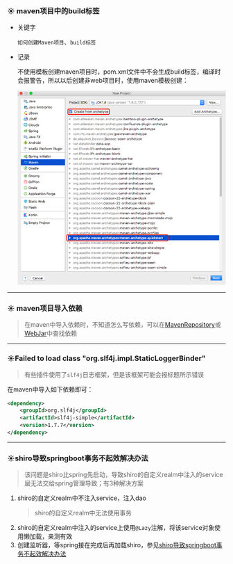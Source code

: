 ### ☀️ maven项目中的build标签

+ 关键字

  `如何创建Maven项目`、`build标签`

+ 记录

  不使用模板创建maven项目时，pom.xml文件中不会生成build标签，编译时会报警告，所以以后创建非web项目时，使用maven模板创建：

  <img src="assets/1.png" width="600px"> 



---

### ☀️ maven项目导入依赖

> 在maven中导入依赖时，不知道怎么写依赖，可以在[MavenRepository](https://mvnrepository.com/)或[WebJar](https://www.webjars.org/)中查找依赖



---

### ☀️Failed to load class "org.slf4j.impl.StaticLoggerBinder"

> 有些插件使用了`slf4j`日志框架，但是该框架可能会报标题所示错误

在maven中导入如下依赖即可：

```xml
<dependency>
    <groupId>org.slf4j</groupId>
    <artifactId>slf4j-simple</artifactId>
    <version>1.7.7</version>
</dependency>
```

---

### ☀️shiro导致springboot事务不起效解决办法
> 该问题是shiro比spring先启动，导致shiro的自定义realm中注入的service层无法交给spring管理导致；有3种解决方案
1. shiro的自定义realm中不注入service，注入dao
    > shiro的自定义realm中无法使用事务
2. shiro的自定义realm中注入的service上使用`@Lazy`注解，将该service对象使用懒加载，亲测有效
3. 创建监听器，等spring接在完成后再加载shiro，参见[shiro导致springboot事务不起效解决办法](https://blog.csdn.net/yucaifu1989/article/details/79206369)

















